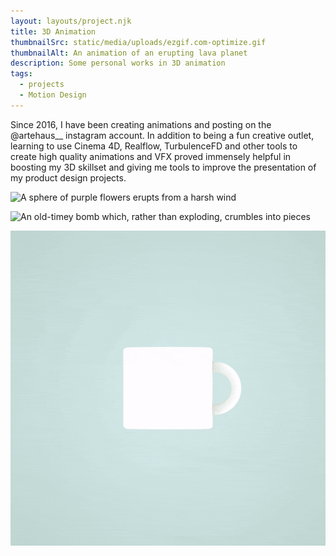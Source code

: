 ```yaml
---
layout: layouts/project.njk
title: 3D Animation
thumbnailSrc: static/media/uploads/ezgif.com-optimize.gif
thumbnailAlt: An animation of an erupting lava planet
description: Some personal works in 3D animation
tags:
  - projects
  - Motion Design
---
```

Since 2016, I have been creating animations and posting on the @artehaus__ instagram account. In addition to being a fun creative outlet, learning to use Cinema 4D, Realflow, TurbulenceFD and other tools to create high quality animations and VFX proved immensely helpful in boosting my 3D skillset and giving me tools to improve the presentation of my product design projects.

![A sphere of purple flowers erupts from a harsh wind](static/media/uploads/ezgif-4-0addf3bd874d.gif "Flower Wind Animation")

![An old-timey bomb which, rather than exploding, crumbles into pieces](static/media/uploads/ezgif-4-1694b744bc54.gif "Bomb failure")



![A cup pouring iridescent liquid into another cup, and looping](static/media/uploads/ezgif-4-38d6242dc2a0.gif "Cup pouring")